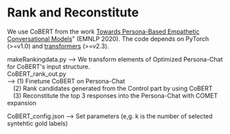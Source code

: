 # Rank and Reconstitute

We use CoBERT from the work [Towards Persona-Based Empathetic Conversational Models](https://arxiv.org/abs/2004.12316)" (EMNLP 2020). The code depends on PyTorch (>=v1.0) and [transformers]((https://github.com/huggingface/transformers)) (>=v2.3).

makeRankingdata.py --> We transform elements of Optimized Persona-Chat for CoBERT's input structure.<br>
CoBERT_rank_out.py<br>
--> (1) Finetune CoBERT on Persona-Chat<br>
&emsp;(2) Rank candidates generated from the Control part by using CoBERT<br>
&emsp;(3) Reconstitute the top 3 responses into the Persona-Chat with COMET expansion<br>

CoBERT_config.json --> Set parameters (e,g. k is the number of selected syntehtic gold labels)
